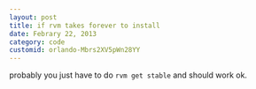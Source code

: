 ```yaml
---
layout: post
title: if rvm takes forever to install
date: Febrary 22, 2013
category: code
customid: orlando-Mbrs2XV5pWn28YY
---
```


probably you just have to do `rvm get stable` and should work ok.
